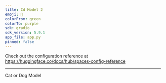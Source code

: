 ```yaml
---
title: Cd Model 2
emoji: 🐢
colorFrom: green
colorTo: purple
sdk: gradio
sdk_version: 5.9.1
app_file: app.py
pinned: false
---
```


Check out the configuration reference at https://huggingface.co/docs/hub/spaces-config-reference

---

Cat or Dog Model
